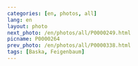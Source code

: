 ```yaml
---
categories: [en, photos, all]
lang: en
layout: photo
next_photo: /en/photos/all/P0000249.html
picname: P0000264
prev_photo: /en/photos/all/P0000338.html
tags: [Baska, Feigenbaum]
---
```

